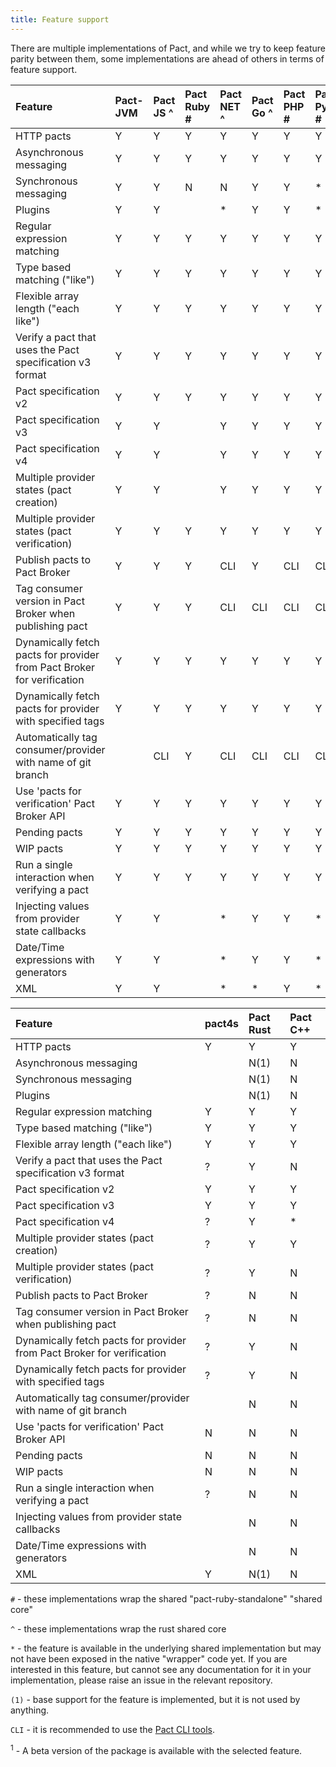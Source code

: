 ```yaml
---
title: Feature support
---
```


There are multiple implementations of Pact, and while we try to keep feature parity between them, some implementations are ahead of others in terms of feature support.

| Feature                                                                | Pact-JVM | Pact JS ^ | Pact Ruby \# | Pact NET ^ | Pact Go ^ | Pact PHP \# | Pact Python \# | Pact Swift ^ |
| :--------------------------------------------------------------------- | :------- | :-------- | :----------- | :--------- | :-------- | :---------- | :------------- | :----------- |
| HTTP pacts                                                             | Y        | Y         | Y            | Y          | Y         | Y           | Y              | Y            |
| Asynchronous messaging                                                 | Y        | Y         | Y            | Y          | Y         | Y           | Y              |              |
| Synchronous messaging                                                  | Y        | Y         | N            | N          | Y         | Y           | \*             |              |
| Plugins                                                                | Y        | Y         |              | \*         | Y         | Y           | \*             |              |
| Regular expression matching                                            | Y        | Y         | Y            | Y          | Y         | Y           | Y              | Y            |
| Type based matching \("like"\)                                         | Y        | Y         | Y            | Y          | Y         | Y           | Y              | Y            |
| Flexible array length \("each like"\)                                  | Y        | Y         | Y            | Y          | Y         | Y           | Y              | Y            |
| Verify a pact that uses the Pact specification v3 format               | Y        | Y         | Y            | Y          | Y         | Y           | Y              | Y            |
| Pact specification v2                                                  | Y        | Y         | Y            | Y          | Y         | Y           | Y              | Y            |
| Pact specification v3                                                  | Y        | Y         |              | Y          | Y         | Y           | Y              | Y            |
| Pact specification v4                                                  | Y        | Y         |              | Y          | Y         | Y           | Y              |              |
| Multiple provider states \(pact creation\)                             | Y        | Y         |              | Y          | Y         | Y           | Y              | Y            |
| Multiple provider states \(pact verification\)                         | Y        | Y         | Y            | Y          | Y         | Y           | Y              | Y            |
| Publish pacts to Pact Broker                                           | Y        | Y         | Y            | CLI        | Y         | CLI         | CLI            | CLI          |
| Tag consumer version in Pact Broker when publishing pact               | Y        | Y         | Y            | CLI        | CLI       | CLI         | CLI            | CLI          |
| Dynamically fetch pacts for provider from Pact Broker for verification | Y        | Y         | Y            | Y          | Y         | Y           | Y              | \*           |
| Dynamically fetch pacts for provider with specified tags               | Y        | Y         | Y            | Y          | Y         | Y           | Y              | \*           |
| Automatically tag consumer/provider with name of git branch            |          | CLI       | Y            | CLI        | CLI       | CLI         | CLI            | CLI          |
| Use 'pacts for verification' Pact Broker API                           | Y        | Y         | Y            | Y          | Y         | Y           | Y              | N            |
| Pending pacts                                                          | Y        | Y         | Y            | Y          | Y         | Y           | Y              | N            |
| WIP pacts                                                              | Y        | Y         | Y            | Y          | Y         | Y           | Y              | N            |
| Run a single interaction when verifying a pact                         | Y        | Y         | Y            | Y          | Y         | Y           | Y              | \*           |
| Injecting values from provider state callbacks                         | Y        | Y         |              | \*         | Y         | Y           | \*             | \*           |
| Date/Time expressions with generators                                  | Y        | Y         |              | \*         | Y         | Y           | \*             | \*           |
| XML                                                                    | Y        | Y         |              | \*         | \*        | Y           | \*             | \*           |

| Feature                                                                | pact4s | Pact Rust | Pact C++ |
| :--------------------------------------------------------------------- | :----- | :-------- | :------- |
| HTTP pacts                                                             | Y      | Y         | Y        |
| Asynchronous messaging                                                 |        | N(1)      | N        |
| Synchronous messaging                                                  |        | N(1)      | N        |
| Plugins                                                                |        | N(1)      | N        |
| Regular expression matching                                            | Y      | Y         | Y        |
| Type based matching \("like"\)                                         | Y      | Y         | Y        |
| Flexible array length \("each like"\)                                  | Y      | Y         | Y        |
| Verify a pact that uses the Pact specification v3 format               | ?      | Y         | N        |
| Pact specification v2                                                  | Y      | Y         | Y        |
| Pact specification v3                                                  | Y      | Y         | Y        |
| Pact specification v4                                                  | ?      | Y         | \*       |
| Multiple provider states \(pact creation\)                             | ?      | Y         | Y        |
| Multiple provider states \(pact verification\)                         | ?      | Y         | N        |
| Publish pacts to Pact Broker                                           | ?      | N         | N        |
| Tag consumer version in Pact Broker when publishing pact               | ?      | N         | N        |
| Dynamically fetch pacts for provider from Pact Broker for verification | ?      | Y         | N        |
| Dynamically fetch pacts for provider with specified tags               | ?      | Y         | N        |
| Automatically tag consumer/provider with name of git branch            |        | N         | N        |
| Use 'pacts for verification' Pact Broker API                           | N      | N         | N        |
| Pending pacts                                                          | N      | N         | N        |
| WIP pacts                                                              | N      | N         | N        |
| Run a single interaction when verifying a pact                         | ?      | N         | N        |
| Injecting values from provider state callbacks                         |        | N         | N        |
| Date/Time expressions with generators                                  |        | N         | N        |
| XML                                                                    | Y      | N(1)      | N        |

`#` - these implementations wrap the shared "pact-ruby-standalone" "shared core"

`^` - these implementations wrap the rust shared core

`*` - the feature is available in the underlying shared implementation but may not have been exposed in the native "wrapper" code yet. If you are interested in this feature, but cannot see any documentation for it in your implementation, please raise an issue in the relevant repository.

`(1)` - base support for the feature is implemented, but it is not used by anything.

`CLI` - it is recommended to use the [Pact CLI tools](/implementation_guides/cli).

<sup>1</sup> - A beta version of the package is available with the selected feature.
